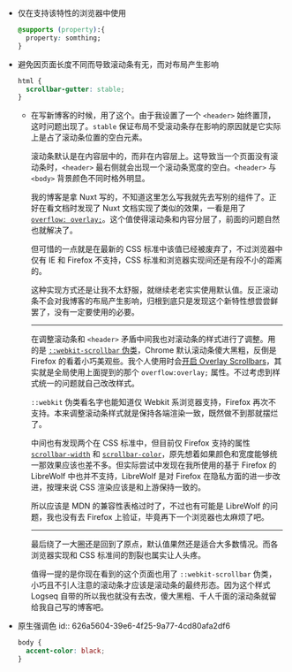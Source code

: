 - 仅在支持该特性的浏览器中使用
  ```css
  @supports (property):{
    property: somthing;
  }
  ```
- 避免因页面长度不同而导致滚动条有无，而对布局产生影响
  ```css
  html {
    scrollbar-gutter: stable;
  }
  ```
	- 在写新博客的时候，用了这个。由于我设置了一个 `<header>` 始终置顶，这时问题出现了。`stable` 保证布局不受滚动条存在影响的原因就是它实际上是占了滚动条位置的空白元素。
	  
	  滚动条默认是在内容层中的，而非在内容层上。这导致当一个页面没有滚动条时，`<header>` 最右侧就会出现一个滚动条宽度的空白。`<header>` 与 `<body>` 背景颜色不同时格外明显。
	  
	  我的博客是拿 Nuxt 写的，不知道这里怎么写我就先去写别的组件了。正好在看文档时发现了 Nuxt 文档实现了类似的效果，一看是用了 [`overflow: overlay;`](https://developer.mozilla.org/zh-CN/docs/Web/CSS/overflow)。这个值使得滚动条和内容分层了，前面的问题自然也就解决了。
	  
	  但可惜的一点就是在最新的 CSS 标准中该值已经被废弃了，不过浏览器中仅有 IE 和 Firefox 不支持，CSS 标准和浏览器实现间还是有段不小的距离的。
	  
	  这种实现方式还是让我不太舒服，就继续老老实实使用默认值。反正滚动条不会对我博客的布局产生影响，归根到底只是发现这个新特性想尝尝鲜罢了，没有一定要使用的必要。
	  
	  -----
	  
	  在调整滚动条和 `<header>` 矛盾中间我也对滚动条的样式进行了调整。用的是 [`::webkit-scrollbar` 伪类](https://developer.mozilla.org/zh-CN/docs/Web/CSS/::-webkit-scrollbar)，Chrome 默认滚动条傻大黑粗，反倒是 Firefox 的看着小巧美观些。我个人使用时会[开启 Overlay Scrollbars](chrome://flags/#overlay-scrollbars)，其实就是全局使用上面提到的那个 `overflow:overlay;` 属性。不过考虑到样式统一的问题就自己改改样式。
	  
	  `::webkit` 伪类看名字也能知道仅 Webkit 系浏览器支持，Firefox 再次不支持。本来调整滚动条样式就是保持各端渲染一致，既然做不到那就摆烂了。
	  
	  中间也有发现两个在 CSS 标准中，但目前仅 Firefox 支持的属性 [`scrollbar-width`](https://developer.mozilla.org/zh-CN/docs/Web/CSS/scrollbar-width) 和 [`scrollbar-color`](https://developer.mozilla.org/zh-CN/docs/Web/CSS/scrollbar-color)，原先想着如果颜色和宽度能够统一那效果应该也差不多。但实际尝试中发现在我所使用的基于 Firefox 的 LibreWolf 中也并不支持，LibreWolf 是对 Firefox 在隐私方面的进一步改进，按理来说 CSS 渲染应该是和上游保持一致的。
	  
	  所以应该是 MDN 的兼容性表格过时了，不过也有可能是 LibreWolf 的问题，我也没有去 Firefox 上验证，毕竟再下一个浏览器也太麻烦了吧。
	  
	  -----
	  
	  最后绕了一大圈还是回到了原点，默认值果然还是适合大多数情况。而各浏览器实现和 CSS 标准间的割裂也属实让人头疼。
	  
	  值得一提的是你现在看到的这个页面也用了 `::webkit-scrollbar` 伪类，小巧且不引人注意的滚动条才应该是滚动条的最终形态。因为这个样式 Logseq 自带的所以我也就没有去改，傻大黑粗、千人千面的滚动条就留给我自己写的博客吧。
- 原生强调色
  id:: 626a5604-39e6-4f25-9a77-4cd80afa2df6
  ```css
  body {
    accent-color: black;
  }
  ```